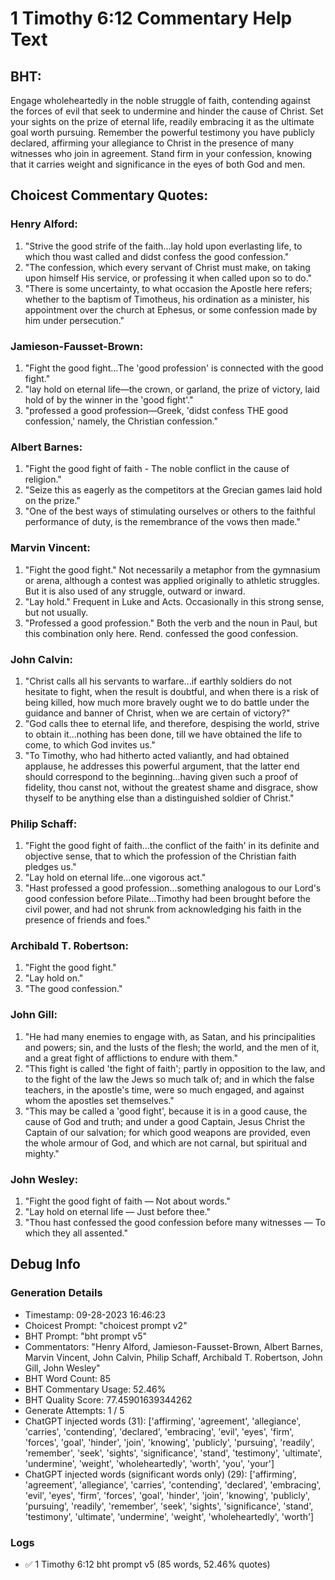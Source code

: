 # 1 Timothy 6:12 Commentary Help Text

## BHT:
Engage wholeheartedly in the noble struggle of faith, contending against the forces of evil that seek to undermine and hinder the cause of Christ. Set your sights on the prize of eternal life, readily embracing it as the ultimate goal worth pursuing. Remember the powerful testimony you have publicly declared, affirming your allegiance to Christ in the presence of many witnesses who join in agreement. Stand firm in your confession, knowing that it carries weight and significance in the eyes of both God and men.

## Choicest Commentary Quotes:
### Henry Alford:
1. "Strive the good strife of the faith...lay hold upon everlasting life, to which thou wast called and didst confess the good confession." 
2. "The confession, which every servant of Christ must make, on taking upon himself His service, or professing it when called upon so to do."
3. "There is some uncertainty, to what occasion the Apostle here refers; whether to the baptism of Timotheus, his ordination as a minister, his appointment over the church at Ephesus, or some confession made by him under persecution."

### Jamieson-Fausset-Brown:
1. "Fight the good fight...The 'good profession' is connected with the good fight." 
2. "lay hold on eternal life—the crown, or garland, the prize of victory, laid hold of by the winner in the 'good fight'."
3. "professed a good profession—Greek, 'didst confess THE good confession,' namely, the Christian confession."

### Albert Barnes:
1. "Fight the good fight of faith - The noble conflict in the cause of religion."
2. "Seize this as eagerly as the competitors at the Grecian games laid hold on the prize."
3. "One of the best ways of stimulating ourselves or others to the faithful performance of duty, is the remembrance of the vows then made."

### Marvin Vincent:
1. "Fight the good fight." Not necessarily a metaphor from the gymnasium or arena, although a contest was applied originally to athletic struggles. But it is also used of any struggle, outward or inward.
2. "Lay hold." Frequent in Luke and Acts. Occasionally in this strong sense, but not usually. 
3. "Professed a good profession." Both the verb and the noun in Paul, but this combination only here. Rend. confessed the good confession.

### John Calvin:
1. "Christ calls all his servants to warfare...if earthly soldiers do not hesitate to fight, when the result is doubtful, and when there is a risk of being killed, how much more bravely ought we to do battle under the guidance and banner of Christ, when we are certain of victory?" 
2. "God calls thee to eternal life, and therefore, despising the world, strive to obtain it...nothing has been done, till we have obtained the life to come, to which God invites us."
3. "To Timothy, who had hitherto acted valiantly, and had obtained applause, he addresses this powerful argument, that the latter end should correspond to the beginning...having given such a proof of fidelity, thou canst not, without the greatest shame and disgrace, show thyself to be anything else than a distinguished soldier of Christ."

### Philip Schaff:
1. "Fight the good fight of faith...the conflict of the faith' in its definite and objective sense, that to which the profession of the Christian faith pledges us."
2. "Lay hold on eternal life...one vigorous act."
3. "Hast professed a good profession...something analogous to our Lord's good confession before Pilate...Timothy had been brought before the civil power, and had not shrunk from acknowledging his faith in the presence of friends and foes."

### Archibald T. Robertson:
1. "Fight the good fight." 
2. "Lay hold on." 
3. "The good confession."

### John Gill:
1. "He had many enemies to engage with, as Satan, and his principalities and powers; sin, and the lusts of the flesh; the world, and the men of it, and a great fight of afflictions to endure with them."
2. "This fight is called 'the fight of faith'; partly in opposition to the law, and to the fight of the law the Jews so much talk of; and in which the false teachers, in the apostle's time, were so much engaged, and against whom the apostles set themselves."
3. "This may be called a 'good fight', because it is in a good cause, the cause of God and truth; and under a good Captain, Jesus Christ the Captain of our salvation; for which good weapons are provided, even the whole armour of God, and which are not carnal, but spiritual and mighty."

### John Wesley:
1. "Fight the good fight of faith — Not about words."
2. "Lay hold on eternal life — Just before thee."
3. "Thou hast confessed the good confession before many witnesses — To which they all assented."


## Debug Info
### Generation Details
- Timestamp: 09-28-2023 16:46:23
- Choicest Prompt: "choicest prompt v2"
- BHT Prompt: "bht prompt v5"
- Commentators: "Henry Alford, Jamieson-Fausset-Brown, Albert Barnes, Marvin Vincent, John Calvin, Philip Schaff, Archibald T. Robertson, John Gill, John Wesley"
- BHT Word Count: 85
- BHT Commentary Usage: 52.46%
- BHT Quality Score: 77.45901639344262
- Generate Attempts: 1 / 5
- ChatGPT injected words (31):
	['affirming', 'agreement', 'allegiance', 'carries', 'contending', 'declared', 'embracing', 'evil', 'eyes', 'firm', 'forces', 'goal', 'hinder', 'join', 'knowing', 'publicly', 'pursuing', 'readily', 'remember', 'seek', 'sights', 'significance', 'stand', 'testimony', 'ultimate', 'undermine', 'weight', 'wholeheartedly', 'worth', 'you', 'your']
- ChatGPT injected words (significant words only) (29):
	['affirming', 'agreement', 'allegiance', 'carries', 'contending', 'declared', 'embracing', 'evil', 'eyes', 'firm', 'forces', 'goal', 'hinder', 'join', 'knowing', 'publicly', 'pursuing', 'readily', 'remember', 'seek', 'sights', 'significance', 'stand', 'testimony', 'ultimate', 'undermine', 'weight', 'wholeheartedly', 'worth']

### Logs
- ✅ 1 Timothy 6:12 bht prompt v5 (85 words, 52.46% quotes)